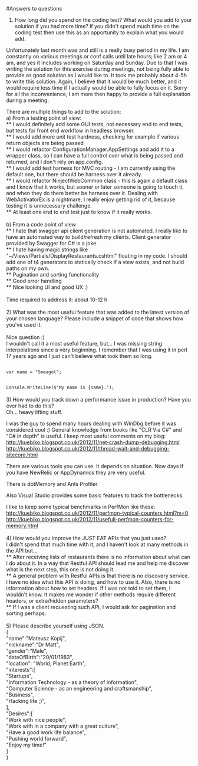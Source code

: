 #Answers to questions
1) How long did you spend on the coding test? What would you add to your solution if you had more time? If you didn't spend much time on the coding test then use this as an opportunity to explain what you would add.<br />

Unfortunately last month was and still is a really busy period in my life. I am constantly on various meetings or conf calls until late hours; like 2 am or 4 am, and yes it includes working on Saturday and Sunday. Due to that I was writing the solution for this exercise during meetings, not being fully able to provide as good solution as I would like to. It took me probably about 4-5h to write this solution. Again, I believe that it would be much better, and it would require less time if I actually would be able to fully focus on it. Sorry for all the inconvenience, I am more then happy to provide a full explanation during a meeting.<br />

There are multiple things to add to the solution:<br />
a) From a testing point of view:<br />
** I would definitely add some GUI tests, not necessary end to end tests, but tests for front end workflow in headless browser.<br />
** I would add more unit test hardness, checking for example if various return objects are being passed<br />
** I would refactor ConfigurationManager.AppSettings and add it to a wrapper class, so I can have a full control over what is being passed and returned, and I don't rely on app.config.<br />
** I would add test harness for MVC routing - I am currently using the default one, but there should be harness over it already.<br />
** I would refactor NinjectWebCommon class - this is again a default class and I know that it works, but sooner or later someone is going to touch it, and when they do there better be harness over it. Dealing with WebActivatorEx is a nightmare, I really enjoy getting rid of it, because testing it is unnecessary challenge.<br />
** At least one end to end test just to know if it really works.<br />
<br />
b) From a code point of view<br />
** I hate that swagger api client generation is not automated. I really like to have an automated way to build/refresh my clients. Client generator provided by Swagger for C# is a joke.<br />
** I hate having magic strings like "~/Views/Partials/DisplayRestaurants.cshtml" floating in my code. I should add one of t4 generators to statically check if a view exists, and not build paths on my own.<br />
** Pagination and sorting functionality<br />
** Good error handling<br />
** Nice looking UI and good UX :)<br />
<br />
Time required to address it: about 10-12 h<br />
<br />
2) What was the most useful feature that was added to the latest version of your chosen language? Please include a snippet of code that shows how you've used it.<br />
<br />Nice question :)<br />
I wouldn't call it a most useful feature, but... I was missing string interpolations since a very beginning. I remember that I was using it in perl 17 years ago and I just can't believe what took them so long.<br />

<code>
var name = "Smeagol";
<br />
Console.WriteLine($"My name is {name}.");
</code>
<br />
3) How would you track down a performance issue in production? Have you ever had to do this?<br />
Oh... heavy lifting stuff.<br />

I was the guy to spend many hours dealing with WinDbg before it was considered cool :) General knowledge from books like "CLR Via C#" and "C# in depth" is useful. I keep most useful comments on my blog:<br />
http://kuebiko.blogspot.co.uk/2012/11/net-crash-dump-debugging.html<br />
http://kuebiko.blogspot.co.uk/2012/11/thread-wait-and-debugging-sitecore.html<br />

There are various tools you can use. It depends on situation. Now days if you have NewRelic or AppDynamics they are very useful.<br />

There is dotMemory and Ants Profiler<br />

Also Visual Studio provides some basic features to track the bottlenecks.<br />

I like to keep some typical benchmarks in PerfMon like these:<br />
http://kuebiko.blogspot.co.uk/2012/11/perfmon-typical-counters.html?m=0<br />
http://kuebiko.blogspot.co.uk/2012/11/usefull-perfmon-counters-for-memory.html<br />
<br />
4) How would you improve the JUST EAT APIs that you just used?
<br />
I didn't spend that much time with it, and I haven't look at many methods in the API but...<br />
** After receiving lists of restaurants there is no information about what can I do about it. In a way that Restful API should lead me and help me discover what is the next step, this one is not doing it.<br />
** A general problem with Restful APIs is that there is no discovery service. I have no idea what this API is doing, and how to use it. Also, there is no information about how to set headers. If I was not told to set them, I wouldn't know. It makes me wonder if other methods require different headers, or extra/hidden parameters?<br />
** If I was a client requesting such API, I would ask for pagination and sorting perhaps.<br />
<br />
5) Please describe yourself using JSON.
<br />
{  
   "name":"Mateusz Kopij",  
   "nickname":"Dr Matt",  
   "gender":"Male",  
   "dateOfBirth":"20/01/1983",  
   "location": "World, Planet Earth",  
   "interests":[   
       "Startups",  
       "Information Technology - as a theory of information",  
       "Computer Science - as an engineering and craftsmanship",  
       "Business",  
       "Hacking life ;)",  
   ],  
   "Desires":[    
       "Work with nice people",  
       "Work with in a company with a great culture",  
       "Have a good work life balance",  
       "Pushing world forward",  
       "Enjoy my time!"  
   ]  
}  
